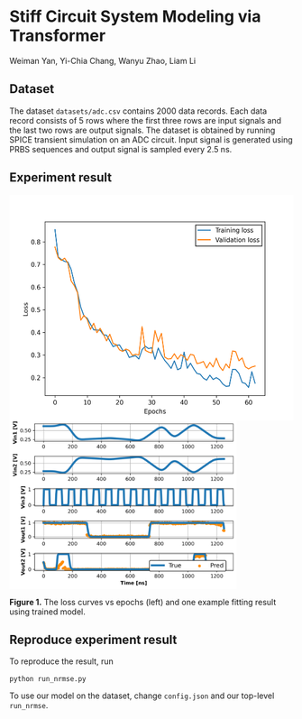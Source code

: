# Stiff Circuit System Modeling via Transformer

Weiman Yan, Yi-Chia Chang, Wanyu Zhao, Liam Li

## Dataset

The dataset `datasets/adc.csv` contains 2000 data records. Each data record consists of 5 rows where the first three rows are input signals and the last two rows are output signals. The dataset is obtained by running SPICE transient simulation on an ADC circuit. Input signal is generated using PRBS sequences and output signal is sampled every 2.5 ns.

## Experiment result
<p float="left">
<img src=".\figs\circuit_loss.jpg" height = "400" alt="" align=center />
<img src=".\figs\circuit_fit.jpg" height = "300" alt="" align=center />

<b>Figure 1.</b> The loss curves vs epochs (left) and one example fitting result using trained model.
</p>

## Reproduce experiment result

To reproduce the result, run

```
python run_nrmse.py
```

To use our model on the dataset, change `config.json` and our top-level `run_nrmse`.


